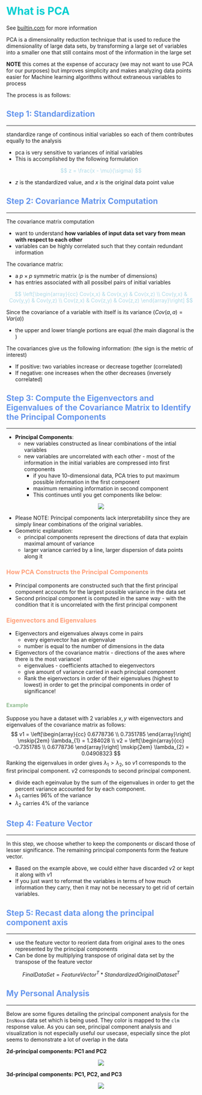 <h1 style="color:DarkTurquoise"> What is PCA </h1> 

See [builtin.com](https://builtin.com/data-science/step-step-explanation-principal-component-analysis) for more information

PCA is a dimensionality reduction technique that is used to reduce the dimensionality
of large data sets, by transforming a large set of variables into a smaller one 
that still contains most of the information in the large set

**NOTE** this comes at the expense of accuracy (we may not want to use 
PCA for our purposes) but improves simplicity and makes analyzing data
points easier for Machine learning algorithms without extraneous variables to 
process

The process is as follows:

<h2 style="color:CornflowerBlue"> Step 1: Standardization </h2> 

---

standardize range of continous initial variables so each of them contributes
equally to the analysis
* pca is very sensitive to variances of initial variables
* This is accomplished by the following formulation

<font style="color:LightBlue"> 

$$
z = \frac{x - \mu}{\sigma}
$$

</font>

* $z$ is the standardized value, and $x$ is the original data point value

<h2 style="color:CornflowerBlue"> Step 2: Covariance Matrix Computation </h2> 

---
The covariance matrix computation
* want to understand **how variables of input data set vary from mean with respect to each other**
* variables can be highly correlated such that they contain redundant information

The covariance matrix: 
* a $p\times p$ symmetric matrix ($p$ is the number of dimensions)
* has entries associated with all possibel pairs of initial variables

<font style="color:LightBlue">

$$
\left[\begin{array}{cc}
    Cov(x,x) & Cov(x,y) & Cov(x,z) \\
    Cov(y,x) & Cov(y,y) & Cov(y,z) \\
    Cov(z,x) & Cov(z,y) & Cov(z,z)
\end{array}\right]
$$

</font>

Since the covariance of a variable with itself is its variance $(Cov(a,a) = Var(a))$
* the upper and lower triangle portions are equal (the main diagonal is the )

The covariances give us the following information: (the sign is the metric of interest)
* If positive: two variables increase or decrease together (correlated)
* If negative: one increases when the other decreases (inversely correlated)

<h2 style="color:CornflowerBlue"> Step 3: Compute the Eigenvectors and Eigenvalues of the Covariance Matrix to Identify the Principal Components </h2> 

---
* **Principal Components**:
  * new variables constructed as linear combinations of the intial variables
  * new variables are uncorrelated with each other - most of the information in the initial variables are compressed into first components
    * if you have 10-dimensional data, PCA tries to put maximum possible information in the first component
    * maximum remaining information in second component
    * This continues until you get components like below:

<center>

![](figures/S1.png)

</center>

* Please NOTE: Principal components lack interpretability since they are simply linear combinations of the original variables. 
* Geometric explanation:
  * principal components represent the directions of data that explain maximal amount of variance
  * larger variance carried by a line, larger dispersion of data points along it
  
<h3 style="color:LightSalmon"> How PCA Constructs the Principal Components </h3> 

* Principal components are constructed such that the first principal component accounts for the largest possible variance in the data set
* Second principal component is computed in the same way - with the condition that it is uncorrelated with the first principal component

<h3 style="color:LightSalmon"> Eigenvectors and Eigenvalues </h3>

* Eigenvectors and eigenvalues always come in pairs 
  * every eigenvector has an eigenvalue
  * number is equal to the number of dimensions in the data
* Eigenvectors of the covariance matrix - directions of the axes where there is the most variance!
  * eigenvalues - coefficients attached to eiegenvectors
  * give amount of variance carried in each principal component
  * Rank the eigenvectors in order of their eigenvalues (highest to lowest) in order to get the principal components in order of significance!

<h4 style="color:DarkSeaGreen"> Example </h4>

Suppose you have a dataset with 2 variables $x,y$ with eigenvectors and eigenvalues of the covariance matrix as follows:
$$
v1 = \left[\begin{array}{cc} 0.6778736 \\ 0.7351785 \end{array}\right] \mskip{2em} \lambda_{1} = 1.284028 \\
v2 = \left[\begin{array}{cc} -0.7351785 \\ 0.6778736 \end{array}\right] \mskip{2em} \lambda_{2} = 0.04908323
$$
Ranking the eigenvalues in order gives $\lambda_{1} \gt \lambda_{2}$, so $v1$ corresponds to the first principal component. $v2$ corresponds to second principal component.
* divide each egeinvalue by the sum of the eigenvalues in order to get the percent variance accounted for by each component.
* $\lambda_{1}$ carries $96\%$ of the variance
* $\lambda_{2}$ carries $4\%$ of the variance


<h2 style="color:CornflowerBlue"> Step 4: Feature Vector </h2>

---
In this step, we choose whether to keep the components or discard those of lesser significance. The remaining principal components form the feature vector.
* Based on the example above, we could either have discarded $v2$ or kept it along with $v1$
* If you just want to reformat the variables in terms of how much information they carry, then it may not be necessary to get rid of certain variables.

<h2 style="color:CornflowerBlue"> Step 5: Recast data along the principal component axis </h2>

---
* use the feature vector to reorient data from original axes to the ones represented by the principal components
* Can be done by multiplying transpose of original data set by the transpose of the feature vector

$$
FinalDataSet = FeatureVector^{T} * StandardizedOriginalDataset^{T}
$$

<h2 style="color:CornflowerBlue"> My Personal Analysis </h2>

---
Below are some figures detailing the principal component analysis for the `InsNova` data set which 
is being used. They color is mapped to the `clm` response value. As you can see, principal component
analysis and visualization is not especially useful our usecase, especially since the plot seems 
to demonstrate a lot of overlap in the data

**2d-principal components: PC1 and PC2**

<center> 

![](figures/2d-principal-components.png)

</center>

**3d-principal components: PC1, PC2, and PC3**

<center>

![](figures/3d-principal-components.png)

</center>
